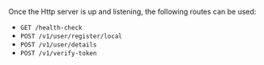 Once the Http server is up and listening, the following routes can be used:

- `GET /health-check`
- `POST /v1/user/register/local`
- `POST /v1/user/details`
- `POST /v1/verify-token`
